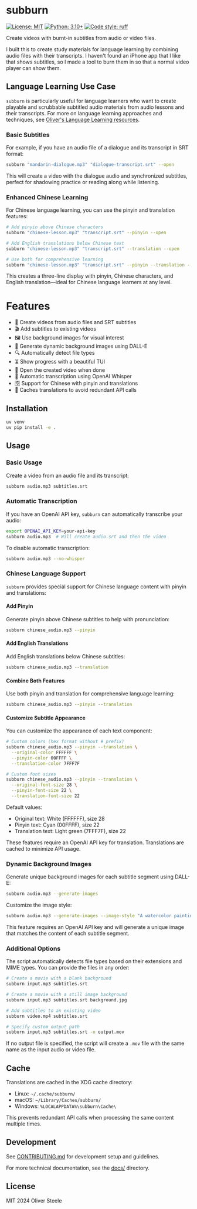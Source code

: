 # subburn

[![License: MIT](https://img.shields.io/badge/License-MIT-blue.svg)](https://opensource.org/licenses/MIT)
[![Python: 3.10+](https://img.shields.io/badge/Python-3.10+-blue.svg)](https://www.python.org/downloads/)
[![Code style: ruff](https://img.shields.io/badge/code%20style-ruff-000000.svg)](https://github.com/charliermarsh/ruff)

Create videos with burnt-in subtitles from audio or video files.

I built this to create study materials for language learning by combining audio
files with their transcripts. I haven't found an iPhone app that I like that
shows subtitles, so I made a tool to burn them in so that a normal video player
can show them.

## Language Learning Use Case

`subburn` is particularly useful for language learners who want to create playable and scrubbable subtitled audio materials from audio lessons and their transcripts. For more on language learning approaches and techniques, see [Oliver's Language Learning resources](https://osteele.com/topics/language-learning/).

### Basic Subtitles

For example, if you have an audio file of a dialogue and its transcript in SRT format:

```bash
subburn "mandarin-dialogue.mp3" "dialogue-transcript.srt" --open
```

This will create a video with the dialogue audio and synchronized subtitles, perfect for shadowing practice or reading along while listening.

### Enhanced Chinese Learning

For Chinese language learning, you can use the pinyin and translation features:

```bash
# Add pinyin above Chinese characters
subburn "chinese-lesson.mp3" "transcript.srt" --pinyin --open

# Add English translations below Chinese text
subburn "chinese-lesson.mp3" "transcript.srt" --translation --open

# Use both for comprehensive learning
subburn "chinese-lesson.mp3" "transcript.srt" --pinyin --translation --open
```

This creates a three-line display with pinyin, Chinese characters, and English translation—ideal for Chinese language learners at any level.

# Features

- 🎵 Create videos from audio files and SRT subtitles
- 🎬 Add subtitles to existing videos
- 🖼️ Use background images for visual interest
- 🎨 Generate dynamic background images using DALL-E
- 🔍 Automatically detect file types
- ⏳ Show progress with a beautiful TUI
- 🚀 Open the created video when done
- 🎯 Automatic transcription using OpenAI Whisper
- 🈳 Support for Chinese with pinyin and translations
- 💾 Caches translations to avoid redundant API calls

## Installation

```bash
uv venv
uv pip install -e .
```

## Usage

### Basic Usage

Create a video from an audio file and its transcript:
```bash
subburn audio.mp3 subtitles.srt
```

### Automatic Transcription

If you have an OpenAI API key, `subburn` can automatically transcribe your audio:

```bash
export OPENAI_API_KEY=your-api-key
subburn audio.mp3  # Will create audio.srt and then the video
```

To disable automatic transcription:
```bash
subburn audio.mp3 --no-whisper
```

### Chinese Language Support

`subburn` provides special support for Chinese language content with pinyin and translations:

#### Add Pinyin

Generate pinyin above Chinese subtitles to help with pronunciation:

```bash
subburn chinese_audio.mp3 --pinyin
```

#### Add English Translations

Add English translations below Chinese subtitles:

```bash
subburn chinese_audio.mp3 --translation
```

#### Combine Both Features

Use both pinyin and translation for comprehensive language learning:

```bash
subburn chinese_audio.mp3 --pinyin --translation
```

#### Customize Subtitle Appearance

You can customize the appearance of each text component:

```bash
# Custom colors (hex format without # prefix)
subburn chinese_audio.mp3 --pinyin --translation \
  --original-color FFFFFF \
  --pinyin-color 00FFFF \
  --translation-color 7FFF7F

# Custom font sizes
subburn chinese_audio.mp3 --pinyin --translation \
  --original-font-size 28 \
  --pinyin-font-size 22 \
  --translation-font-size 22
```

Default values:
- Original text: White (FFFFFF), size 28
- Pinyin text: Cyan (00FFFF), size 22
- Translation text: Light green (7FFF7F), size 22

These features require an OpenAI API key for translation. Translations are cached to minimize API usage.

### Dynamic Background Images

Generate unique background images for each subtitle segment using DALL-E:

```bash
subburn audio.mp3 --generate-images
```

Customize the image style:
```bash
subburn audio.mp3 --generate-images --image-style "A watercolor painting in pastel colors"
```

This feature requires an OpenAI API key and will generate a unique image that matches the content of each subtitle segment.

### Additional Options

The script automatically detects file types based on their extensions and MIME types. You can provide the files in any order:

```bash
# Create a movie with a blank background
subburn input.mp3 subtitles.srt

# Create a movie with a still image background
subburn input.mp3 subtitles.srt background.jpg

# Add subtitles to an existing video
subburn video.mp4 subtitles.srt

# Specify custom output path
subburn input.mp3 subtitles.srt -o output.mov
```

If no output file is specified, the script will create a `.mov` file with the same name as the input audio or video file.

## Cache

Translations are cached in the XDG cache directory:
- Linux: `~/.cache/subburn/`
- macOS: `~/Library/Caches/subburn/`
- Windows: `%LOCALAPPDATA%\subburn\Cache\`

This prevents redundant API calls when processing the same content multiple times.

## Development

See [CONTRIBUTING.md](CONTRIBUTING.md) for development setup and guidelines.

For more technical documentation, see the [docs/](docs/) directory.

## License

MIT 2024 Oliver Steele
